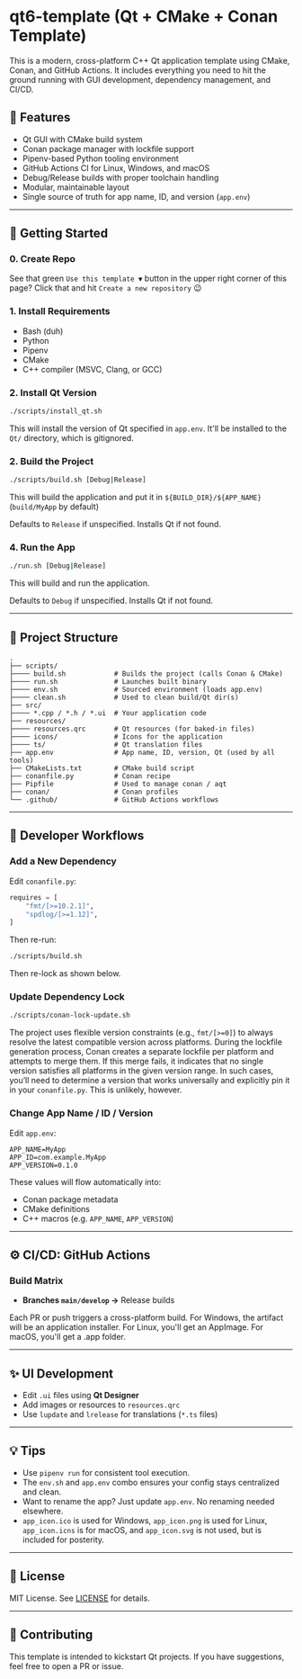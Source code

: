 # qt6-template (Qt + CMake + Conan Template)

This is a modern, cross-platform C++ Qt application template using CMake, Conan, and GitHub Actions. It includes everything you need to hit the ground running with GUI development, dependency management, and CI/CD.

## 🚀 Features

- Qt GUI with CMake build system
- Conan package manager with lockfile support
- Pipenv-based Python tooling environment
- GitHub Actions CI for Linux, Windows, and macOS
- Debug/Release builds with proper toolchain handling
- Modular, maintainable layout
- Single source of truth for app name, ID, and version (`app.env`)

---

## 🧰 Getting Started

### 0. Create Repo

See that green `Use this template ▼` button in the upper right corner of this page?  Click that and hit `Create a new repository` 😉

### 1. Install Requirements

- Bash (duh)
- Python
- Pipenv
- CMake
- C++ compiler (MSVC, Clang, or GCC)

### 2. Install Qt Version

```bash
./scripts/install_qt.sh
```
This will install the version of Qt specified in `app.env`.  It'll be installed to the `Qt/` directory, which is gitignored.

### 2. Build the Project

```bash
./scripts/build.sh [Debug|Release]
```
This will build the application and put it in `${BUILD_DIR}/${APP_NAME}` (`build/MyApp` by default)

Defaults to `Release` if unspecified.  Installs Qt if not found.

### 4. Run the App

```bash
./run.sh [Debug|Release]
```
This will build and run the application.

Defaults to `Debug` if unspecified.  Installs Qt if not found.

---

## 📁 Project Structure

```
.
├── scripts/
├──── build.sh            # Builds the project (calls Conan & CMake)
├──── run.sh              # Launches built binary
├──── env.sh              # Sourced environment (loads app.env)
├──── clean.sh            # Used to clean build/Qt dir(s)  
├── src/
├──── *.cpp / *.h / *.ui  # Your application code
├── resources/
├──── resources.qrc       # Qt resources (for baked-in files)
├──── icons/              # Icons for the application
├──── ts/                 # Qt translation files
├── app.env               # App name, ID, version, Qt (used by all tools)
├── CMakeLists.txt        # CMake build script
├── conanfile.py          # Conan recipe
├── Pipfile               # Used to manage conan / aqt
├── conan/                # Conan profiles
└── .github/              # GitHub Actions workflows
```

---

## 🧪 Developer Workflows

### Add a New Dependency

Edit `conanfile.py`:

```python
requires = [
    "fmt/[>=10.2.1]",
    "spdlog/[>=1.12]",
]
```

Then re-run:

```bash
./scripts/build.sh
```

Then re-lock as shown below.

### Update Dependency Lock

```bash
./scripts/conan-lock-update.sh
```

The project uses flexible version constraints (e.g., `fmt/[>=0]`) to always resolve the latest compatible version across platforms. During the lockfile generation process, Conan creates a separate lockfile per platform and attempts to merge them. If this merge fails, it indicates that no single version satisfies all platforms in the given version range. In such cases, you’ll need to determine a version that works universally and explicitly pin it in your `conanfile.py`. This is unlikely, however.

### Change App Name / ID / Version

Edit `app.env`:

```env
APP_NAME=MyApp
APP_ID=com.example.MyApp
APP_VERSION=0.1.0
```

These values will flow automatically into:

- Conan package metadata
- CMake definitions
- C++ macros (e.g. `APP_NAME`, `APP_VERSION`)

---

## ⚙️ CI/CD: GitHub Actions

### Build Matrix

- **Branches `main/develop` →** Release builds

Each PR or push triggers a cross-platform build.  For Windows, the artifact will be an application installer.  For Linux, you'll get an AppImage.  For macOS, you'll get a .app folder.

---

## ✨ UI Development

- Edit `.ui` files using **Qt Designer**
- Add images or resources to `resources.qrc`
- Use `lupdate` and `lrelease` for translations (`*.ts` files)

---

## 💡 Tips

- Use `pipenv run` for consistent tool execution.
- The `env.sh` and `app.env` combo ensures your config stays centralized and clean.
- Want to rename the app? Just update `app.env`. No renaming needed elsewhere.
- `app_icon.ico` is used for Windows, `app_icon.png` is used for Linux, `app_icon.icns` is for macOS, and `app_icon.svg` is not used, but is included for posterity.

---

## 📝 License

MIT License. See [LICENSE](./LICENSE) for details.

---

## 📣 Contributing

This template is intended to kickstart Qt projects. If you have suggestions, feel free to open a PR or issue.
